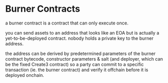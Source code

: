 # Burner Contracts

a burner contract is a contract that can only execute once.

you can send assets to an address that looks like an EOA but is actually a yet-to-be-deployed contract. nobody holds a private key to the burner address.

the address can be derived by predetermined parameters of the burner contract bytecode, constructor parameters & salt (and deployer, which can be the fixed Create3 contract) so a party can commit to a specific transaction (ie. the burner contract) and verify it offchain before it is deployed onchain.
